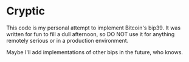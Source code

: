 # Cryptic

This code is my personal attempt to implement Bitcoin's bip39.
It was written for fun to fill a dull afternoon, so DO NOT use it for anything remotely serious or in a production environment.

Maybe I'll add implementations of other bips in the future, who knows.
